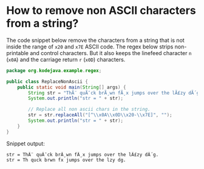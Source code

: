 # How to remove non ASCII characters from a string?

The code snippet below remove the characters from a string that is not inside the range of `x20` and `x7E` ASCII code. The regex below strips non-printable and control characters. But it also keeps the linefeed character `n` (`x0A`) and the carriage return `r` (`x0D`) characters.

```java
package org.kodejava.example.regex;

public class ReplaceNonAscii {
    public static void main(String[] args) {
        String str = "ThÃ¨ quÃ¯ck brÃ¸wn fÃ¸x jumps over the lÃ£zy dÃ´g.";
        System.out.println("str = " + str);

        // Replace all non ascii chars in the string.
        str = str.replaceAll("[^\\x0A\\x0D\\x20-\\x7E]", "");
        System.out.println("str = " + str);
    }
}
```

Snippet output:

```text
str = ThÃ¨ quÃ¯ck brÃ¸wn fÃ¸x jumps over the lÃ£zy dÃ´g.
str = Th quck brwn fx jumps over the lzy dg.
```

